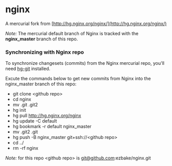 # nginx
A mercurial fork from [http://hg.nginx.org/nginx/](http://hg.nginx.org/nginx/)

*Note:* The mercurial default branch of Nginx is tracked with the **nginx_master** branch of this repo.

### Synchronizing with Nginx repo
To synchronize changesets (commits) from the Nginx mercurial repo, you'll need [hg-git](http://hg-git.github.io) installed.
  
Excute the commands below to get new commits from Nginx into the 
nginx_master branch of this repo:

* git clone &lt;github repo&gt;
* cd nginx
* mv .git .git2
* hg init
* hg pull http://hg.nginx.org/nginx
* hg update -C default
* hg bookmark -r default nginx_master
* mv .git2 .git
* hg push -B nginx_master git+ssh://&lt;github repo&gt;
* cd ../
* rm -rf nginx

*Note:* for this repo &lt;github repo&gt; is git@github.com:ezbake/nginx.git
